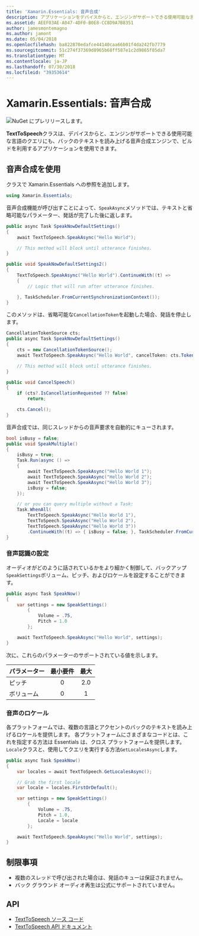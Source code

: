 ```yaml
---
title: 'Xamarin.Essentials: 音声合成'
description: アプリケーションをデバイスからと、エンジンがサポートできる使用可能な言語のクエリにも、バックのテキストを読み上げる音声合成エンジンで、組み込み利用 Xamarin.Essentials で TextToSpeech クラスです。
ms.assetid: AEEF03AE-A047-4DF0-B0E8-CC8D9A7B8351
author: jamesmontemagno
ms.author: jamont
ms.date: 05/04/2018
ms.openlocfilehash: ba822870edafce44140caa66b01f4da242fb7779
ms.sourcegitcommit: 51c274f37369d8965b68ff587e1c2d9865f85da7
ms.translationtype: MT
ms.contentlocale: ja-JP
ms.lasthandoff: 07/30/2018
ms.locfileid: "39353614"
---
```

# <a name="xamarinessentials-text-to-speech"></a>Xamarin.Essentials: 音声合成

![NuGet にプレリリースします。](~/media/shared/pre-release.png)

**TextToSpeech**クラスは、デバイスからと、エンジンがサポートできる使用可能な言語のクエリにも、バックのテキストを読み上げる音声合成エンジンで、ビルドを利用するアプリケーションを使用できます。

## <a name="using-text-to-speech"></a>音声合成を使用

クラスで Xamarin.Essentials への参照を追加します。

```csharp
using Xamarin.Essentials;
```

音声合成機能が呼び出すことによって、`SpeakAsync`メソッドでは、テキストと省略可能なパラメーター、発話が完了した後に返します。 

```csharp
public async Task SpeakNowDefaultSettings()
{
    await TextToSpeech.SpeakAsync("Hello World");

    // This method will block until utterance finishes.
}

public void SpeakNowDefaultSettings2()
{
    TextToSpeech.SpeakAsync("Hello World").ContinueWith((t) =>
    {
        // Logic that will run after utterance finishes.

    }, TaskScheduler.FromCurrentSynchronizationContext());
}
```

このメソッドは、省略可能な`CancellationToken`を起動した場合、発話を停止します。

```csharp
CancellationTokenSource cts;
public async Task SpeakNowDefaultSettings()
{
    cts = new CancellationTokenSource();
    await TextToSpeech.SpeakAsync("Hello World", cancelToken: cts.Token);

    // This method will block until utterance finishes.
}

public void CancelSpeech()
{
    if (cts?.IsCancellationRequested ?? false)
        return;

    cts.Cancel();
}
```

音声合成では、同じスレッドからの音声要求を自動的にキューされます。

```csharp
bool isBusy = false;
public void SpeakMultiple()
{
    isBusy = true;
    Task.Run(async () =>
    {
        await TextToSpeech.SpeakAsync("Hello World 1");
        await TextToSpeech.SpeakAsync("Hello World 2");
        await TextToSpeech.SpeakAsync("Hello World 3");
        isBusy = false;
    });

    // or you can query multiple without a Task:
    Task.WhenAll(
        TextToSpeech.SpeakAsync("Hello World 1"),
        TextToSpeech.SpeakAsync("Hello World 2"),
        TextToSpeech.SpeakAsync("Hello World 3"))
        .ContinueWith((t) => { isBusy = false; }, TaskScheduler.FromCurrentSynchronizationContext());
}
```

### <a name="speech-settings"></a>音声認識の設定

オーディオがどのように話されているかをより細かく制御して、バックアップ`SpeakSettings`ボリューム、ピッチ、およびロケールを設定することができます。

```csharp
public async Task SpeakNow()
{
    var settings = new SpeakSettings()
        {
            Volume = .75,
            Pitch = 1.0
        };

    await TextToSpeech.SpeakAsync("Hello World", settings);
}
```

次に、これらのパラメーターのサポートされている値を示します。

| パラメーター | 最小要件 | 最大 |
| --- | :---: | :---: |
| ピッチ | 0 | 2.0 |
| ボリューム | 0 | 1 |

### <a name="speech-locales"></a>音声のロケール

各プラットフォームでは、複数の言語とアクセントのバックのテキストを読み上げるロケールを提供します。 各プラットフォームにさまざまなコードとは、これを指定する方法は Essentials は、クロス プラットフォームを提供します。`Locale`クラスと、使用してクエリを実行する方法`GetLocalesAsync`します。

```csharp
public async Task SpeakNow()
{
    var locales = await TextToSpeech.GetLocalesAsync();

    // Grab the first locale
    var locale = locales.FirstOrDefault();

    var settings = new SpeakSettings()
        {
            Volume = .75,
            Pitch = 1.0,
            Locale = locale
        };

    await TextToSpeech.SpeakAsync("Hello World", settings);
}
```

## <a name="limitations"></a>制限事項

- 複数のスレッドで呼び出された場合は、発話のキューは保証されません。
- バック グラウンド オーディオ再生は公式にサポートされていません。

## <a name="api"></a>API

- [TextToSpeech ソース コード](https://github.com/xamarin/Essentials/tree/master/Xamarin.Essentials/TextToSpeech)
- [TextToSpeech API ドキュメント](xref:Xamarin.Essentials.TextToSpeech)
